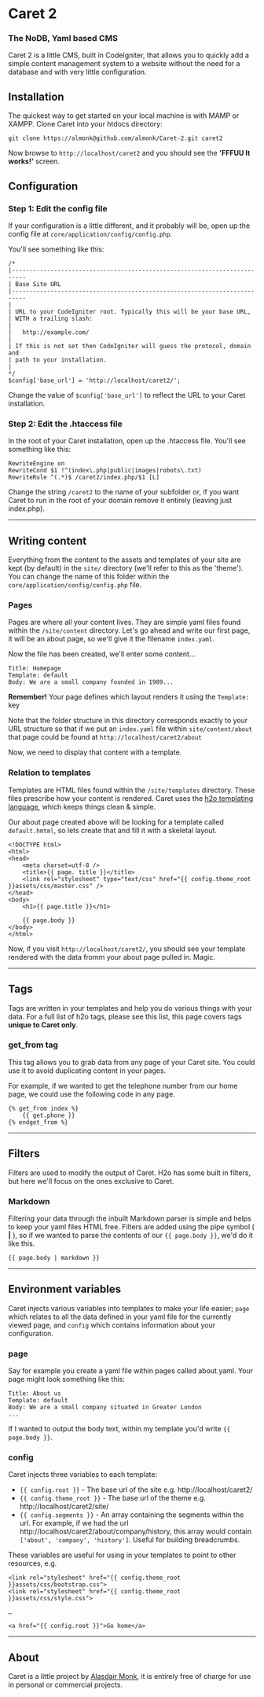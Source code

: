 # Caret 2
### The NoDB, Yaml based CMS

Caret 2 is a little CMS, built in CodeIgniter, that allows you to quickly add a simple content management system to a website without the need for a database and with very little configuration.

## Installation

The quickest way to get started on your local machine is with MAMP or XAMPP. Clone Caret into your htdocs directory:

	git clone https://almonk@github.com/almonk/Caret-2.git caret2
	
Now browse to <code>http://localhost/caret2</code> and you should see the **'FFFUU It works!'** screen.

## Configuration

### Step 1: Edit the config file

If your configuration is a little different, and it probably will be, open up the config file at <code>core/application/config/config.php</code>.

You'll see something like this:

	/*
	|--------------------------------------------------------------------------
	| Base Site URL
	|--------------------------------------------------------------------------
	|
	| URL to your CodeIgniter root. Typically this will be your base URL,
	| WITH a trailing slash:
	|
	|	http://example.com/
	|
	| If this is not set then CodeIgniter will guess the protocol, domain and
	| path to your installation.
	|
	*/
	$config['base_url']	= 'http://localhost/caret2/';
	
	
Change the value of <code>$config['base_url']</code> to reflect the URL to your Caret installation.

### Step 2: Edit the .htaccess file

In the root of your Caret installation, open up the .htaccess file. You'll see something like this:

	RewriteEngine on
	RewriteCond $1 !^(index\.php|public|images|robots\.txt)
	RewriteRule ^(.*)$ /caret2/index.php/$1 [L]
	
Change the string <code>/caret2</code> to the name of your subfolder or, if you want Caret to run in the root of your domain remove it entirely (leaving just index.php).

<hr/>

## Writing content

Everything from the content to the assets and templates of your site are kept (by default) in the <code>site/</code> directory (we'll refer to this as the 'theme'). You can change the name of this folder within the <code>core/application/config/config.php</code> file.

### Pages

Pages are where all your content lives. They are simple yaml files found within the <code>/site/content</code> directory. Let's go ahead and write our first page, it will be an about page, so we'll give it the filename <code>index.yaml</code>.

Now the file has been created, we'll enter some content...

	Title: Homepage
	Template: default
	Body: We are a small company founded in 1989...

<div>
    <strong>Remember!</strong> Your page defines which layout renders it using the <code>Template:</code> key
</div>

Note that the folder structure in this directory corresponds exactly to your URL structure so that if we put an <code>index.yaml</code> file within <code>site/content/about</code> that page could be found at <code>http://localhost/caret2/about</code>

Now, we need to display that content with a template.

### Relation to templates

Templates are HTML files found within the <code>/site/templates</code> directory. These files prescribe how your content is rendered. Caret uses the [h2o templating language](http://www.h2o-template.org/), which keeps things clean & simple.

Our about page created above will be looking for a template called <code>default.hmtml</code>, so lets create that and fill it with a skeletal layout.

	<!DOCTYPE html>
	<html>
	<head>
		<meta charset=utf-8 />
		<title>{{ page. title }}</title>
		<link rel="stylesheet" type="text/css" href="{{ config.theme_root }}assets/css/master.css" />
	</head>
	<body>
		<h1>{{ page.title }}</h1>

		{{ page.body }}
	</body>
	</html>

Now, if you visit <code>http://localhost/caret2/</code>, you should see your template rendered with the data fromm your about page pulled in. Magic.

<hr/>

## Tags
Tags are written in your templates and help you do various things with your data. 
For a full list of h2o tags, please see this list, this page covers tags **unique to Caret only**.

### get_from tag
This tag allows you to grab data from any page of your Caret site. You could use it to avoid duplicating content in your pages.

For example, if we wanted to get the telephone number from our home page, we could use the following code in any page.

	{% get_from index %}
		{{ get.phone }}
	{% endget_from %}

<hr/>


## Filters

Filters are used to modify the output of Caret. H2o has some built in filters, but here we'll focus on the ones exclusive to Caret.

### Markdown

Filtering your data through the inbuilt Markdown parser is simple and helps to keep your yaml files HTML free. Filters are added using the pipe symbol ( **|** ), so if we wanted to parse the contents of our <code>{{ page.body }}</code>, we'd do it like this.

    {{ page.body | markdown }}

<hr/>

## Environment variables

Caret injects various variables into templates to make your life easier; <code>page</code> which relates to all the data defined in your yaml file for the currently viewed page, and <code>config</code> which contains information about your configuration.

### page
Say for example you create a yaml file within pages called about.yaml. Your page might look something like this:

	Title: About us
	Template: default
	Body: We are a small company situated in Greater London
	...

If I wanted to output the body text, within my template you'd write <code>{{ page.body }}</code>.


### config

Caret injects three variables to each template:

- <code>{{ config.root }}</code> - The base url of the site e.g. http://localhost/caret2/
- <code>{{ config.theme_root }}</code> - The base url of the theme e.g. http://localhost/caret2/site/
- <code>{{ config.segments }}</code> - An array containing the segments within the url. For example, if we had the url http://localhost/caret2/about/company/history, this array would contain <code>['about', 'company', 'history']</code>. Useful for building breadcrumbs.

These variables are useful for using in your templates to point to other resources, e.g.

    <link rel="stylesheet" href="{{ config.theme_root }}assets/css/bootstrap.css">
    <link rel="stylesheet" href="{{ config.theme_root }}assets/css/style.css">

	…

	<a href="{{ config.root }}">Go home</a>

<hr/>

## About
Caret is a little project by [Alasdair Monk](http://alasdairmonk.com), it is entirely free of charge for use in personal or commercial projects.
